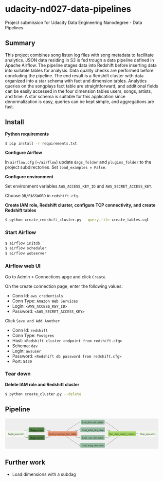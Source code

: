 # udacity-nd027-data-pipelines

Project submission for Udacity Data Engineering Nanodegree - Data Pipelines

## Summary
This project combines song listen log files with song metadata to facilitate analytics. JSON data residing in S3 is fed trough a data pipeline defined in Apache Airflow. The pipeline stages data into Redshift before inserting data into suitable tables for analysis. Data quality checks are performed before concluding the pipeline. The end result is a Redshift cluster with data organized into a star schema with fact and dimension tables. Analytics queries on the songplays fact table are straightforward, and additional fields can be easily accessed in the four dimension tables users, songs, artists, and time. A star schema is suitable for this application since denormalization is easy, queries can be kept simple, and aggregations are fast.

## Install

**Python requirements**

```bash
$ pip install -r requirements.txt
```

**Configure Airflow**

In `airflow.cfg` (`~/airflow`) update `dags_folder` and `plugins_folder` to the project subdirectories. Set `load_examples = False`.

**Configure environment**

Set environment variables `AWS_ACCESS_KEY_ID` and `AWS_SECRET_ACCESS_KEY`.

Choose `DB/PASSWORD` in `redshift.cfg`.

**Create IAM role, Redshift cluster, configure TCP connectivity, and create Redshift tables**
```bash
$ python create_redshift_cluster.py --query_file create_tables.sql
```

### Start Airflow

```bash
$ airflow initdb
$ airflow scheduler
$ airflow webserver
```

### Airflow web UI

Go to Admin > Connections apge and click `Create`.

On the create connection page, enter the following values:

* Conn Id: `aws_credentials`
* Conn Type: `Amazon Web Services`
* Login: `<AWS_ACCESS_KEY_ID>`
* Password: `<AWS_SECRET_ACCESS_KEY>`

Click `Save and Add Another`

* Conn Id: `redshift`
* Conn Type: `Postgres`
* Host: `<Redshift cluster endpoint from redshift.cfg>`
* Schema: `dev`
* Login: `awsuser`
* Password: `<Redshift db password from redshift.cfg>`
* Port: `5439`

### Tear down

**Delete IAM role and Redshift cluster**

```bash
$ python create_cluster.py --delete
```

## Pipeline

![DAG graph](img/dag-graph.png)

## Further work

* Load dimensions with a subdag
